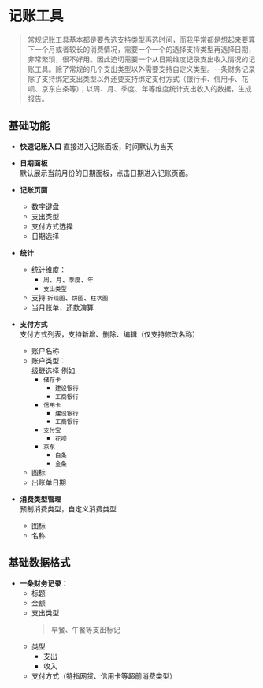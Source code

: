 # 记账工具
> 常规记账工具基本都是要先选支持类型再选时间，而我平常都是想起来要算下一个月或者较长的消费情况，需要一个一个的选择支持类型再选择日期，非常繁琐，很不好用。因此迫切需要一个从日期维度记录支出收入情况的记账工具。除了常规的几个支出类型以外需要支持自定义类型。一条财务记录除了支持绑定支出类型以外还要支持绑定支付方式（银行卡、信用卡、花呗、京东白条等）；以周、月、季度、年等维度统计支出收入的数据，生成报告。  
## 基础功能
* **快速记账入口**
    直接进入记账面板，时间默认为当天
* **日期面板**  
    默认展示当前月份的日期面板，点击日期进入记账页面。
* **记账页面**
    - 数字键盘
    - 支出类型
    - 支付方式选择
    - 日期选择
* **统计**
    - 统计维度：
        - `周`、`月`、`季度`、`年`
        - `支出类型`
    - 支持 `折线图`、`饼图`、`柱状图`
    - 当月账单，还款演算    
* **支付方式**  
    支付方式列表，支持新增、删除、编辑（仅支持修改名称）    

    - 账户名称
    - 账户类型：    
        级联选择 例如:
        - `储存卡`
            - `建设银行`
            - `工商银行`
        - `信用卡`
            - `建设银行`
            - `工商银行`
        - `支付宝`
            - `花呗`
        - `京东`
            - `白条`
            - `金条`
    - 图标
    - 出账单日期
    
* **消费类型管理**  
    预制消费类型，自定义消费类型

    - 图标
    - 名称 

## 基础数据格式
* **一条财务记录：**
    - 标题
    - 金额
    - 支出类型  
        > 早餐、午餐等支出标记
    - 类型
        - 支出
        - 收入
    - 支付方式（特指网贷、信用卡等超前消费类型）

    